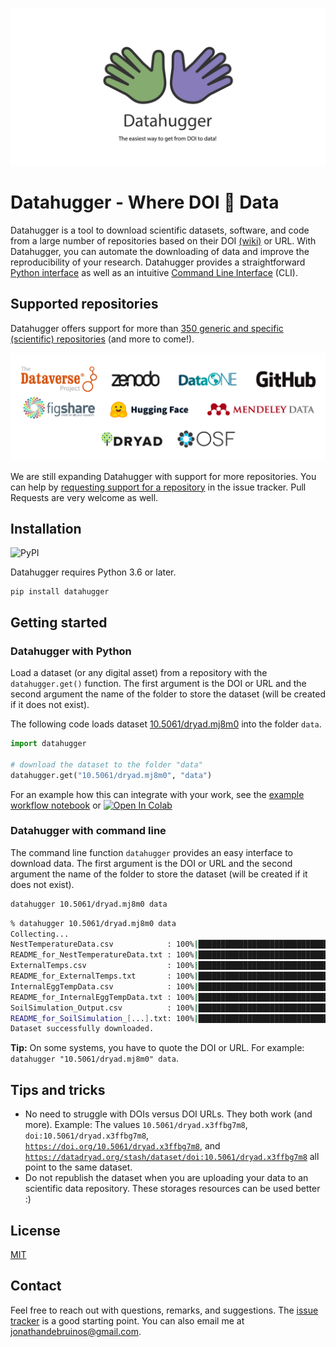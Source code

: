 <p align="center">
  <img alt="Datahugger - Where DOI hugs Data" src="https://github.com/J535D165/datahugger/raw/main/datahugger_repocard_tagline.svg">
</p>

# Datahugger - Where DOI :open_hands: Data

Datahugger is a tool to download scientific datasets, software, and code from a large number of repositories based on their DOI [(wiki)](https://en.wikipedia.org/wiki/Digital_object_identifier) or URL. With Datahugger, you can automate the downloading of data and improve the reproducibility of your research. Datahugger provides a straightforward [Python interface](#download-with-python) as well as an intuitive [Command Line Interface](#download-with-command-line) (CLI).

## Supported repositories

Datahugger offers support for more than [<!-- count -->350<!-- count --> generic and specific (scientific) repositories](https://j535d165.github.io/datahugger/repositories) (and more to come!).

[![Datahugger support Zenodo, Dataverse, DataOne, GitHub, FigShare, HuggingFace, Mendeley Data, Dryad, OSF, and many more](https://github.com/J535D165/datahugger/raw/main/docs/images/logos.png)](https://j535d165.github.io/datahugger/repositories)

We are still expanding Datahugger with support for more repositories. You can
help by [requesting support for a repository](https://github.com/J535D165/datahugger/issues/new/choose) in the issue
tracker. Pull Requests are very welcome as well.

## Installation

![PyPI](https://img.shields.io/pypi/v/datahugger)

Datahugger requires Python 3.6 or later.

```
pip install datahugger
```

## Getting started

### Datahugger with Python

Load a dataset (or any digital asset) from a repository with the
`datahugger.get()` function. The first argument is the DOI or URL
and the second argument the name of the folder to store the dataset (will be
created if it does not exist).

The following code loads dataset [10.5061/dryad.mj8m0](https://doi.org/10.5061/dryad.mj8m0) into
the folder `data`. 

```python
import datahugger

# download the dataset to the folder "data"
datahugger.get("10.5061/dryad.mj8m0", "data")
```

For an example how this can integrate with your work, see the 
[example workflow notebook](https://github.com/J535D165/datahugger/blob/main/examples/example_datahugger_in_workflow.ipynb) or 
[![Open In Colab](https://colab.research.google.com/assets/colab-badge.svg)](https://colab.research.google.com/github/J535D165/datahugger/blob/main/examples/example_datahugger_in_workflow.ipynb)


### Datahugger with command line

The command line function `datahugger` provides an easy interface to download data. The first
argument is the DOI or URL and the second argument the name of the folder to store the dataset (will be
created if it does not exist).

```bash
datahugger 10.5061/dryad.mj8m0 data
```

```bash
% datahugger 10.5061/dryad.mj8m0 data
Collecting...
NestTemperatureData.csv            : 100%|████████████████████████████████████████| 607k/607k
README_for_NestTemperatureData.txt : 100%|██████████████████████████████████████| 2.82k/2.82k
ExternalTemps.csv                  : 100%|██████████████████████████████████████| 1.06k/1.06k
README_for_ExternalTemps.txt       : 100%|██████████████████████████████████████| 2.82k/2.82k
InternalEggTempData.csv            : 100%|██████████████████████████████████████████| 664/664
README_for_InternalEggTempData.txt : 100%|██████████████████████████████████████| 2.82k/2.82k
SoilSimulation_Output.csv          : 100%|████████████████████████████████████████| 229M/229M
README_for_SoilSimulation_[...].txt: 100%|██████████████████████████████████████| 2.82k/2.82k
Dataset successfully downloaded.
```

**Tip:** On some systems, you have to quote the DOI or URL. For example: `datahugger "10.5061/dryad.mj8m0" data`. 

## Tips and tricks

- No need to struggle with DOIs versus DOI URLs. They both work (and more). Example: The values `10.5061/dryad.x3ffbg7m8`, `doi:10.5061/dryad.x3ffbg7m8`, [`https://doi.org/10.5061/dryad.x3ffbg7m8`](https://doi.org/10.5061/dryad.x3ffbg7m8), and [`https://datadryad.org/stash/dataset/doi:10.5061/dryad.x3ffbg7m8`](https://datadryad.org/stash/dataset/doi:10.5061/dryad.x3ffbg7m8) all point to the same dataset.
- Do not republish the dataset when you are uploading your data to an scientific data repository. These storages resources can be used better :)

## License

[MIT](/LICENSE)

## Contact

Feel free to reach out with questions, remarks, and suggestions. The
[issue tracker](/issues) is a good starting point. You can also email me at
[jonathandebruinos@gmail.com](mailto:jonathandebruinos@gmail.com).
